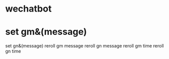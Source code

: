 # wechatbot

# set gm&(message)
set gn&(message)
reroll gm message
reroll gn message
reroll gm time
reroll gn time
